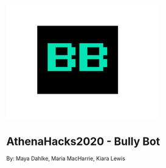 ![Bully Bot Logo](./bullyBotLogo.png)

# AthenaHacks2020 - Bully Bot
By: Maya Dahlke, Maria MacHarrie, Kiara Lewis

